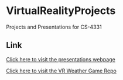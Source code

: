 # VirtualRealityProjects
Projects and Presentations for CS-4331

## Link
[Click here to visit the presentations webpage](https://defritz.github.io/VirtualRealityProjects/)

[Click here to visit the VR Weather Game Repo](https://github.com/joyellealina/VRGame)
